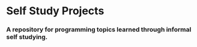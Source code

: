 # Self Study Projects
### A repository for programming topics learned through informal self studying.